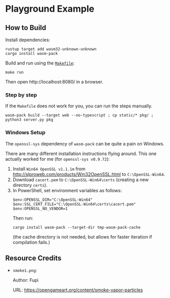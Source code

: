 # Playground Example

## How to Build
Install dependencies:
```
rustup target add wasm32-unknown-unknown
cargo install wasm-pack
```

Build and run using the [`Makefile`](Makefile):
```
make run
```

Then open http://localhost:8080/ in a browser.

### Step by step
If the `Makefile` does not work for you, you can run the steps manually.

```
wasm-pack build --target web --no-typescript ; cp static/* pkg/ ; python3 server.py pkg
```

### Windows Setup

The `openssl-sys` dependency of `wasm-pack` can be quite a pain on Windows.

There are many different installation instructions flying around. This one actually worked for me
(for `openssl-sys v0.9.72`):
1. Install `Win64 OpenSSL v1.1.1m` from http://slproweb.com/products/Win32OpenSSL.html to `C:\OpenSSL-Win64`.
2. Download `cacert.pem` to `C:\OpenSSL-Win64\certs` (creating a new directory `certs`).
3. In PowerShell, set environment variables as follows:
   ```
   $env:OPENSSL_DIR="C:\OpenSSL-Win64"
   $env:SSL_CERT_FILE="C:\OpenSSL-Win64\certs\cacert.pem"
   $env:OPENSSL_NO_VENDOR=1
   ```
   Then run:
   ```
   cargo install wasm-pack --target-dir tmp-wasm-pack-cache
   ```
   (the cache directory is not needed, but allows for faster iteration if compilation fails.)

## Resource Credits

- `smoke1.png`:

   Author: Fupi

   URL: https://opengameart.org/content/smoke-vapor-particles